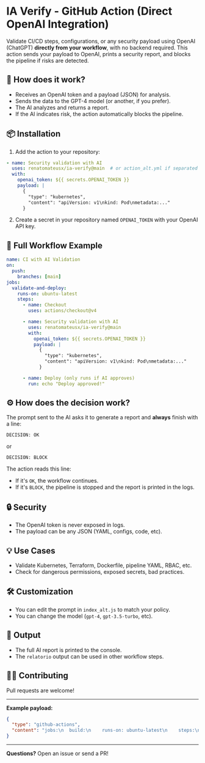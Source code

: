 # IA Verify - GitHub Action (Direct OpenAI Integration)

Validate CI/CD steps, configurations, or any security payload using OpenAI (ChatGPT) **directly from your workflow**, with no backend required.
This action sends your payload to OpenAI, prints a security report, and blocks the pipeline if risks are detected.

## 🚀 How does it work?

- Receives an OpenAI token and a payload (JSON) for analysis.
- Sends the data to the GPT-4 model (or another, if you prefer).
- The AI analyzes and returns a report.
- If the AI indicates risk, the action automatically blocks the pipeline.

## 📦 Installation

1. Add the action to your repository:

```yaml
- name: Security validation with AI
  uses: renatomateusx/ia-verify@main  # or action_alt.yml if separated
  with:
    openai_token: ${{ secrets.OPENAI_TOKEN }}
    payload: |
      {
        "type": "kubernetes",
        "content": "apiVersion: v1\nkind: Pod\nmetadata:..."
      }
```

2. Create a secret in your repository named `OPENAI_TOKEN` with your OpenAI API key.

## 📝 Full Workflow Example

```yaml
name: CI with AI Validation
on:
  push:
    branches: [main]
jobs:
  validate-and-deploy:
    runs-on: ubuntu-latest
    steps:
      - name: Checkout
        uses: actions/checkout@v4

      - name: Security validation with AI
        uses: renatomateusx/ia-verify@main
        with:
          openai_token: ${{ secrets.OPENAI_TOKEN }}
          payload: |
            {
              "type": "kubernetes",
              "content": "apiVersion: v1\nkind: Pod\nmetadata:..."
            }

      - name: Deploy (only runs if AI approves)
        run: echo "Deploy approved!"
```

## ⚙️ How does the decision work?

The prompt sent to the AI asks it to generate a report and **always** finish with a line:

```
DECISION: OK
```
or
```
DECISION: BLOCK
```

The action reads this line:
- If it's `OK`, the workflow continues.
- If it's `BLOCK`, the pipeline is stopped and the report is printed in the logs.

## 🔒 Security
- The OpenAI token is never exposed in logs.
- The payload can be any JSON (YAML, configs, code, etc).

## 💡 Use Cases
- Validate Kubernetes, Terraform, Dockerfile, pipeline YAML, RBAC, etc.
- Check for dangerous permissions, exposed secrets, bad practices.

## 🛠️ Customization
- You can edit the prompt in `index_alt.js` to match your policy.
- You can change the model (`gpt-4`, `gpt-3.5-turbo`, etc).

## 📄 Output
- The full AI report is printed to the console.
- The `relatorio` output can be used in other workflow steps.

## 🧑‍💻 Contributing
Pull requests are welcome!

---

**Example payload:**

```json
{
  "type": "github-actions",
  "content": "jobs:\n  build:\n    runs-on: ubuntu-latest\n    steps:\n      - run: echo Hello World"
}
```

---

**Questions?** Open an issue or send a PR! 